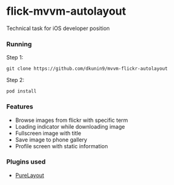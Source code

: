 # flick-mvvm-autolayout

Technical task for iOS developer position

### Running

Step 1:
```
git clone https://github.com/dkunin9/mvvm-flickr-autolayout
```

Step 2: 
```
pod install
```

### Features

* Browse images from flickr with specific term
* Loading indicator while downloading image
* Fullscreen image with title
* Save image to phone gallery
* Profile screen with static information



### Plugins used

* [PureLayout](https://github.com/PureLayout/PureLayout)
